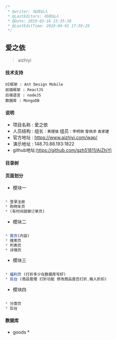 ```javascript
/*
 * @writer: 咕鸽仙人
 * @LastEditors: 咕鸽仙人
 * @Date: 2019-03-16 15:35:38
 * @LastEditTime: 2019-04-01 17:59:29
 */
```

##  爱之依
> aizhiyi

#### 技术支持

    UI框架 : Ant Design Mobile
    前端框架 : ReactJS
    后端语言 : nodeJS
    数据库 : MongoDB

#### 说明

  * 项目名称 : 爱之依
  * 人员结构 : 组长 : `黄理强`    组员 :  `李明钢` `曾晓添` `袁家建`
  * 官方地址 : https://www.aizhiyi.com/wap/
  * 演示地址 : 148.70.88.193:1822
  * github地址:https://github.com/gzh51811/AiZhiYi

#### 目录树



#### 页面划分

* 模块一
```javascript

* 登录注册
* 购物车页
* (有时间就做订单页)

```
* 模块二
```javascript

* 首页(内容)
* 搜索页
* 列表页
* 详情页

```
* 模块三
```javascript

* 福利页 (打折多少在数据库写好)
* 后台 (商品管理 打折功能 修改商品是否打折,输入折扣)

```
* 模块四
```javascript

* 分类页
* 后台

```

#### 数据库

* goods
  *
